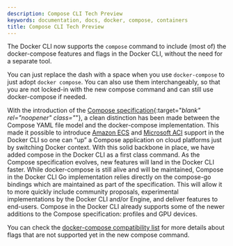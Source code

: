 ```yaml
---
description: Compose CLI Tech Preview
keywords: documentation, docs, docker, compose, containers
title: Compose CLI Tech Preview
---
```


The Docker CLI now supports the `compose` command to include (most of) the docker-compose features and flags in the Docker CLI, without the need for a separate tool.

You can just replace the dash with a space when you use `docker-compose` to just adopt `docker compose`. You can also use them interchangeably, so that you are not locked-in with the new compose command and can still use docker-compose if needed.

With the introduction of the [Compose specification](https://github.com/compose-spec/compose-spec){:target="_blank" rel="noopener" class="_"}, a clean distinction has been made between the Compose YAML file model and the docker-compose implementation. This made it possible to introduce [Amazon ECS](/cloud/ecs-integration) and [Microsoft ACI](/cloud/aci-integration) support in the Docker CLI so one can “up” a Compose application on cloud platforms just by switching Docker context. With this solid backbone in place, we have added compose in the Docker CLI as a first class command.
As the Compose specification evolves, new features will land in the Docker CLI faster. While docker-compose is still alive and will be maintained, Compose in the Docker CLI Go implementation relies directly on the compose-go bindings which  are maintained as part of the specification. This will allow it to more quickly include community proposals, experimental implementations by the Docker CLI and/or Engine, and deliver features to end-users. Compose in the Docker CLI already supports some of the newer additions to the Compose specification: profiles and GPU devices.

You can check the [docker-compose compatibility list](cli-command-compatibility.md) for more details about flags that are not supported yet in the new compose command.
